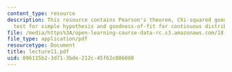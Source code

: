 ```yaml
---
content_type: resource
description: This resource contains Pearson's theorem, Chi-squared goodness-of-fit
  test for simple hypothesis and goodness-of-fit for continuous distribution.
file: /media/https%3A/open-learning-course-data-rc.s3.amazonaws.com/18-443-statistics-for-applications-fall-2006/896115b23d713bde212c45f62c086080_lecture11.pdf
file_type: application/pdf
resourcetype: Document
title: lecture11.pdf
uid: 896115b2-3d71-3bde-212c-45f62c086080
---
```

